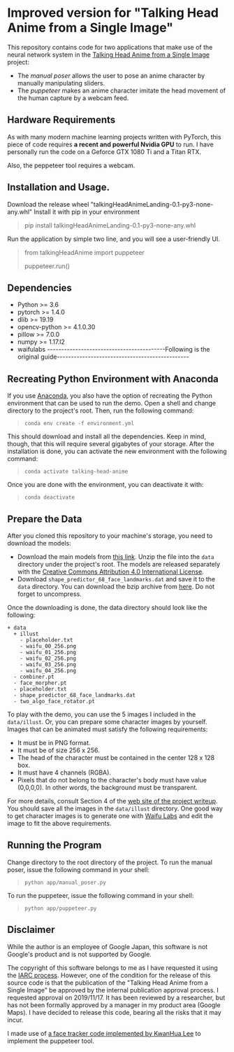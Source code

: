 # Improved version for "Talking Head Anime from a Single Image"  
  
This repository contains code for two applications that make use of the neural network system in the [Talking Head Anime from a Single Image](http://pkhungurn.github.io/talking-head-anime/) project:  
  
* The *manual poser* allows the user to pose an anime character by manually manipulating sliders.
* The *puppeteer* makes an anime character imitate the head movement of the human capture by a webcam feed.

## Hardware Requirements

As with many modern machine learning projects written with PyTorch, this piece of code requires **a recent and powerful Nvidia GPU** to run. I have personally run the code on a Geforce GTX 1080 Ti and a Titan RTX.

Also, the peppeteer tool requires a webcam.

## Installation and Usage.
Download the release wheel "talkingHeadAnimeLanding-0.1-py3-none-any.whl"
Install it with pip in your environment
> pip install talkingHeadAnimeLanding-0.1-py3-none-any.whl

Run the application by simple two line, and you will see a user-friendly UI.
> from talkingHeadAnime import puppeteer 
>
>  puppeteer.run()

## Dependencies
* Python >= 3.6
* pytorch >= 1.4.0
* dlib >= 19.19
* opencv-python >= 4.1.0.30
* pillow >= 7.0.0
* numpy >= 1.17.l2
* waifulabs
------------------------------------------Following is the original guide-----------------------------------------------

## Recreating Python Environment with Anaconda

If you use [Anaconda](https://www.anaconda.com/), you also have the option of recreating the Python environment that can be used to run the demo. Open a shell and change directory to the project's root. Then, run the following command:

> `conda env create -f environment.yml`

This should download and install all the dependencies. Keep in mind, though, that this will require several gigabytes of your storage. After the installation is done, you can activate the new environment with the following command:

> `conda activate talking-head-anime`

Once you are done with the environment, you can deactivate it with:

> `conda deactivate`

## Prepare the Data

After you cloned this repository to your machine's storage, you need to download the models: 

* Download the main models from [this link](https://drive.google.com/open?id=1ajHViqyLDKFKfBtGPE5cbSGcMNa8rz8k). Unzip the file into the `data` directory under the project's root. The models are released separately with the [Creative Commons Attribution 4.0 International License](https://creativecommons.org/licenses/by/4.0/legalcode).
* Download `shape_predictor_68_face_landmarks.dat` and save it to the `data` directory. You can download the bzip archive from [here](https://github.com/davisking/dlib-models). Do not forget to uncompress.

Once the downloading is done, the data directory should look like the following:

```
+ data
  + illust
    - placeholder.txt
    - waifu_00_256.png
    - waifu_01_256.png
    - waifu_02_256.png
    - waifu_03_256.png
    - waifu_04_256.png
  - combiner.pt
  - face_morpher.pt
  - placeholder.txt
  - shape_predictor_68_face_landmarks.dat
  - two_algo_face_rotator.pt
```

To play with the demo, you can use the 5 images I included in the `data/illust`. Or, you can prepare some character images by yourself. Images that can be animated must satisfy the following requirements:
* It must be in PNG format.
* It must be of size 256 x 256.
* The head of the character must be contained in the center 128 x 128 box.
* It must have 4 channels (RGBA).
* Pixels that do not belong to the character's body must have value (0,0,0,0). In other words, the background must be transparent.

For more details, consult Section 4 of the [web site of the project writeup](https://pkhungurn.github.io/talking-head-anime/). You should save all the images in the `data/illust` directory. One good way to get character images is to generate one with [Waifu Labs](https://waifulabs.com/) and edit the image to fit the above requirements.

## Running the Program

Change directory to the root directory of the project. To run the manual poser, issue the following command in your shell:

> `python app/manual_poser.py`

To run the puppeteer, issue the following command in your shell:

> `python app/puppeteer.py`

## Disclaimer

While the author is an employee of Google Japan, this software is not Google's product and is not supported by Google.

The copyright of this software belongs to me as I have requested it using the <a href="https://opensource.google/docs/iarc/">IARC process</a>. However, one of the condition for the release of this source code is that the publication of the "Talking Head Anime from a Single Image" be approved by the internal publication approval process. I requested approval on 2019/11/17. It has been reviewed by a researcher, but has not been formally approved by a manager in my product area (Google Maps). I have decided to release this code, bearing all the risks that it may incur.

I made use of [a face tracker code implemented by KwanHua Lee](https://github.com/lincolnhard/head-pose-estimation) to implement the puppeteer tool.
